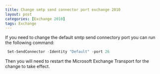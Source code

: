 ```yaml
---
title: Change smtp send connector port exchange 2010
layout: post
categories: [Exchange 2010]
tags: Exchange
---
```

If you need to change the default smtp send connectory port you can run the following command:
```powershell
 Set-SendConnector -Identity "Default" -port 26
```
Then you will need to restart the Microsoft Exchange Transport for the change to take effect.
